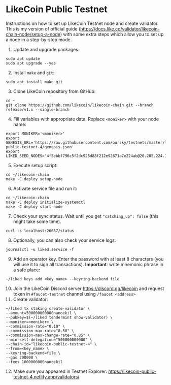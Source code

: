 # LikeCoin Public Testnet
Instructions on how to set up LikeCoin  Testnet node and create validator. This is my version of official guide (https://docs.like.co/validator/likecoin-chain-node/setup-a-node) with some extra steps which allow you to set up a node in a step-by-step mode.


1. Update and upgrade packages:
```
sudo apt update
sudo apt upgrade --yes
```
2. Install ``make`` and ``git``:
```
sudo apt install make git
```
3. Clone LikeCoin repository from GitHub:
```
cd ~
git clone https://github.com/likecoin/likecoin-chain.git --branch release/v1.x --single-branch
```
4. Fill variables with appropriate data. Replace ``<moniker>`` with your node name:
```
export MONIKER='<moniker>'
export GENESIS_URL='https://raw.githubusercontent.com/oursky/testnets/master/likecoin-public-testnet-4/genesis.json'
export LIKED_SEED_NODES='4f5ebbf796c5f2dc928d88f212e92671a7e224ab@20.205.224.107:26656,c45c18de6178d0face7e684e064c6022b2de0f16@20.24.152.136:26656'
```
5. Execute setup script:
```
cd ~/likecoin-chain
make -C deploy setup-node
```
6. Activate service file and run it:
```
cd ~/likecoin-chain
make -C deploy initialize-systemctl
make -C deploy start-node
```
7. Check your sync status. Wait until you get ``"catching_up": false`` (this might take some time). 
```
curl -s localhost:26657/status
```
8. Optionally, you can also check your service logs:
```
journalctl -u liked.service -f
```
9. Add an operator key. Enter the password with at least 8 characters (you will use it to sign all transactions). **Important**: write mnemonic phrase in a safe place:
```
~/liked keys add <key_name> --keyring-backend file
```
10. Join the LikeCoin Discord server https://discord.gg/likecoin and request token in ``#faucet-testnet`` channel using ``/faucet <address>``
11. Create validator:
```
~/liked tx staking create-validator \
--amount=500000000000nanoekil \
--pubkey=$(~/liked tendermint show-validator) \
--moniker=<moniker> \
--commission-rate="0.10" \
--commission-max-rate="0.50" \
--commission-max-change-rate="0.05" \
--min-self-delegation="500000000000" \
--chain-id="likecoin-public-testnet-4" \
--from=<key_name> \
--keyring-backend=file \
--gas 200000 \
--fees 1000000000nanoekil
```
12. Make sure you appeared in Testnet Explorer: https://likecoin-public-testnet-4.netlify.app/validators/
